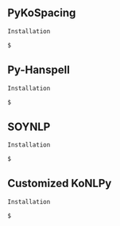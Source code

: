 
## PyKoSpacing
`Installation`
```bash
$
```

## Py-Hanspell
`Installation`
```bash
$
```


## SOYNLP
`Installation`
```bash
$
```


## Customized KoNLPy

`Installation`
```bash
$
```
